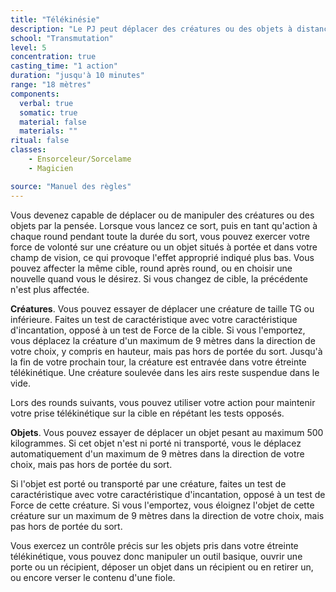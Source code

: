 ```yaml
---
title: "Télékinésie"
description: "Le PJ peut déplacer des créatures ou des objets à distance."
school: "Transmutation"
level: 5
concentration: true
casting_time: "1 action"
duration: "jusqu'à 10 minutes"
range: "18 mètres"
components:
  verbal: true
  somatic: true
  material: false
  materials: ""
ritual: false
classes:
    - Ensorceleur/Sorcelame
    - Magicien

source: "Manuel des règles"
---
```

Vous devenez capable de déplacer ou de manipuler des créatures ou des objets par la pensée. Lorsque vous lancez ce sort, puis en tant qu'action à chaque round pendant toute la durée du sort, vous pouvez exercer votre force de volonté sur une créature ou un objet situés à portée et dans votre champ de vision, ce qui provoque l'effet approprié indiqué plus bas. Vous pouvez affecter la même cible, round après round, ou en choisir une nouvelle quand vous le désirez. Si vous changez de cible, la précédente n'est plus affectée.

**Créatures**. Vous pouvez essayer de déplacer une créature de taille TG ou inférieure. Faites un test de caractéristique avec votre caractéristique d'incantation, opposé à un test de Force de la cible. Si vous l'emportez, vous déplacez la créature d'un maximum de 9 mètres dans la direction de votre choix, y compris en hauteur, mais pas hors de portée du sort. Jusqu'à la fin de votre prochain tour, la créature est entravée dans votre étreinte télékinétique. Une créature soulevée dans les airs reste suspendue dans le vide.

Lors des rounds suivants, vous pouvez utiliser votre action pour maintenir votre prise télékinétique sur la cible en répétant les tests opposés.

**Objets**. Vous pouvez essayer de déplacer un objet pesant au maximum 500 kilogrammes. Si cet objet n'est ni porté ni transporté, vous le déplacez automatiquement d'un maximum de 9 mètres dans la direction de votre choix, mais pas hors de portée du sort.

Si l'objet est porté ou transporté par une créature, faites un test de caractéristique avec votre caractéristique d'incantation, opposé à un test de Force de cette créature. Si vous l'emportez, vous éloignez l'objet de cette créature sur un maximum de 9 mètres dans la direction de votre choix, mais pas hors de portée du sort.

Vous exercez un contrôle précis sur les objets pris dans votre étreinte télékinétique, vous pouvez donc manipuler un outil basique, ouvrir une porte ou un récipient, déposer un objet dans un récipient ou en retirer un, ou encore verser le contenu d'une fiole.
